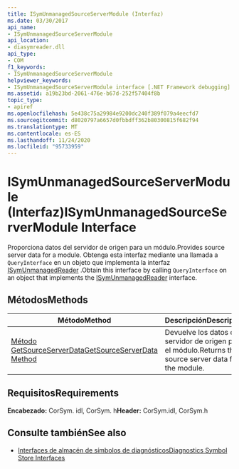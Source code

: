 ```yaml
---
title: ISymUnmanagedSourceServerModule (Interfaz)
ms.date: 03/30/2017
api_name:
- ISymUnmanagedSourceServerModule
api_location:
- diasymreader.dll
api_type:
- COM
f1_keywords:
- ISymUnmanagedSourceServerModule
helpviewer_keywords:
- ISymUnmanagedSourceServerModule interface [.NET Framework debugging]
ms.assetid: a19b23bd-2061-476e-b67d-252f57404f8b
topic_type:
- apiref
ms.openlocfilehash: 5e438c75a29984e9200dc240f389f079a4eecfd7
ms.sourcegitcommit: d8020797a6657d0fbbdff362b80300815f682f94
ms.translationtype: MT
ms.contentlocale: es-ES
ms.lasthandoff: 11/24/2020
ms.locfileid: "95733959"
---
```

# <a name="isymunmanagedsourceservermodule-interface"></a><span data-ttu-id="7feb9-102">ISymUnmanagedSourceServerModule (Interfaz)</span><span class="sxs-lookup"><span data-stu-id="7feb9-102">ISymUnmanagedSourceServerModule Interface</span></span>

<span data-ttu-id="7feb9-103">Proporciona datos del servidor de origen para un módulo.</span><span class="sxs-lookup"><span data-stu-id="7feb9-103">Provides source server data for a module.</span></span> <span data-ttu-id="7feb9-104">Obtenga esta interfaz mediante una llamada a `QueryInterface` en un objeto que implementa la interfaz [ISymUnmanagedReader](isymunmanagedreader-interface.md) .</span><span class="sxs-lookup"><span data-stu-id="7feb9-104">Obtain this interface by calling `QueryInterface` on an object that implements the [ISymUnmanagedReader](isymunmanagedreader-interface.md) interface.</span></span>  
  
## <a name="methods"></a><span data-ttu-id="7feb9-105">Métodos</span><span class="sxs-lookup"><span data-stu-id="7feb9-105">Methods</span></span>  
  
|<span data-ttu-id="7feb9-106">Método</span><span class="sxs-lookup"><span data-stu-id="7feb9-106">Method</span></span>|<span data-ttu-id="7feb9-107">Descripción</span><span class="sxs-lookup"><span data-stu-id="7feb9-107">Description</span></span>|  
|------------|-----------------|  
|[<span data-ttu-id="7feb9-108">Método GetSourceServerData</span><span class="sxs-lookup"><span data-stu-id="7feb9-108">GetSourceServerData Method</span></span>](isymunmanagedsourceservermodule-getsourceserverdata-method.md)|<span data-ttu-id="7feb9-109">Devuelve los datos del servidor de origen para el módulo.</span><span class="sxs-lookup"><span data-stu-id="7feb9-109">Returns the source server data for the module.</span></span>|  
  
## <a name="requirements"></a><span data-ttu-id="7feb9-110">Requisitos</span><span class="sxs-lookup"><span data-stu-id="7feb9-110">Requirements</span></span>  

 <span data-ttu-id="7feb9-111">**Encabezado:** CorSym. idl, CorSym. h</span><span class="sxs-lookup"><span data-stu-id="7feb9-111">**Header:** CorSym.idl, CorSym.h</span></span>  
  
## <a name="see-also"></a><span data-ttu-id="7feb9-112">Consulte también</span><span class="sxs-lookup"><span data-stu-id="7feb9-112">See also</span></span>

- [<span data-ttu-id="7feb9-113">Interfaces de almacén de símbolos de diagnósticos</span><span class="sxs-lookup"><span data-stu-id="7feb9-113">Diagnostics Symbol Store Interfaces</span></span>](diagnostics-symbol-store-interfaces.md)
